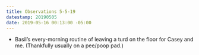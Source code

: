 ```yaml
---
title: Observations 5-5-19
datestamp: 20190505
date: 2019-05-16 00:13:00 -05:00
---
```


- Basil’s every-morning routine of leaving a turd on the floor for Casey and me. (Thankfully usually on a pee/poop pad.)
